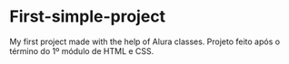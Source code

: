 # First-simple-project
My first project made with the help of Alura classes.
Projeto feito após o término do 1º módulo de HTML e CSS.
